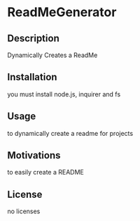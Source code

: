 # ReadMeGenerator

## Description

Dynamically Creates a ReadMe

## Installation

you must install node.js, inquirer and fs

## Usage

to dynamically create a readme for projects

## Motivations

to easily create a README

## License

no licenses 